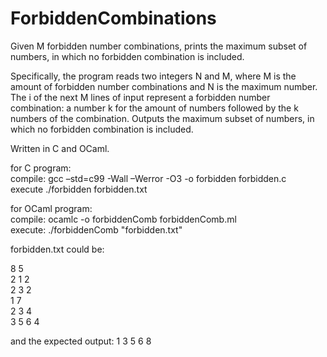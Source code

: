 # ForbiddenCombinations
Given M forbidden number combinations, prints the maximum subset of numbers, in which no forbidden combination is included.

Specifically, the program reads two integers N and M, where M is the amount of forbidden number combinations 
and N is the maximum number.
Τhe i of the next M lines of input represent a forbidden number combination: a number k for the amount of numbers
followed by the k numbers of the combination.
Οutputs the maximum subset of numbers, in which no forbidden combination is included.

Written in C and OCaml. 

for C program:  
compile: gcc –std=c99 -Wall –Werror -O3 -o forbidden forbidden.c  
execute ./forbidden forbidden.txt

for OCaml program:  
compile: ocamlc -o forbiddenComb forbiddenComb.ml   
execute: ./forbiddenComb "forbidden.txt"


forbidden.txt could be:

8 5   
2 1 2   
2 3 2   
1 7   
2 3 4   
3 5 6 4   
  
and the expected output: 1 3 5 6 8
